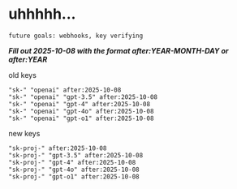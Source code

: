# uhhhhh...

`future goals: webhooks, key verifying`



***Fill out 2025-10-08 with the format after:YEAR-MONTH-DAY or after:YEAR***

old keys
```
"sk-" "openai" after:2025-10-08
"sk-" "openai" "gpt-3.5" after:2025-10-08
"sk-" "openai" "gpt-4" after:2025-10-08
"sk-" "openai" "gpt-4o" after:2025-10-08
"sk-" "openai" "gpt-o1" after:2025-10-08
```

new keys
```
"sk-proj-" after:2025-10-08
"sk-proj-" "gpt-3.5" after:2025-10-08
"sk-proj-" "gpt-4" after:2025-10-08
"sk-proj-" "gpt-4o" after:2025-10-08
"sk-proj-" "gpt-o1" after:2025-10-08
```
